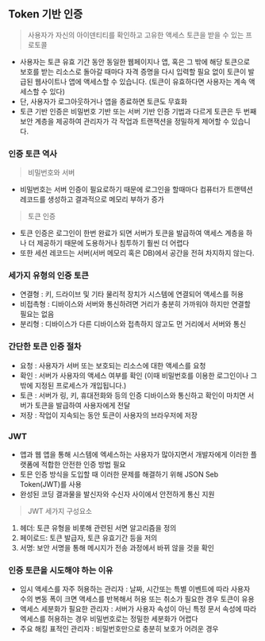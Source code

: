 ## Token 기반 인증
> 사용자가 자신의 아이덴티티를 확인하고 고유한 액세스 토큰을 받을 수 있는 프로토콜
* 사용자는 토큰 유효 기간 동안 동일한 웹페이지나 앱, 혹은 그 밖에 해당 토큰으로 보호를 받는 리소스로 돌아갈 때마다 자격 증명을 다시 입력할 필요 없이 토큰이 발급된 웹사이트나 앱에 액세스할 수 있습니다. (토큰이 유효하다면 사용자는 계속 액세스할 수 있다)
* 단, 사용자가 로그아웃하거나 앱을 종료하면 토큰도 무효화
* 토큰 기반 인증은 비밀번호 기반 또는 서버 기반 인증 기법과 다르게 토큰은 두 번째 보안 계층을 제공하여 관리자가 각 작업과 트랜잭션을 정밀하게 제어할 수 있습니다.
### 인증 토큰 역사
> 비밀번호와 서버
* 비밀번호는 서버 인증이 필요로하기 때문에 로그인을 할때마다 컴퓨터가 트랜텍션 레코드를 생성하고 결과적으로 메모리 부하가 증가
> 토큰 인증
* 토큰 인증은 로그인이 한번 완료가 되면 서버가 토큰을 발급하여 액세스 계층을 하나 더 제공하기 때문에 도용하거나 침투하기 훨씬 더 어렵다
* 또한 세션 레코드는 서버(서버 메모리 혹은 DB)에서 공간을 전혀 차지하지 않는다. 
### 세가지 유형의 인증 토큰
* 연결형 : 키, 드라이브 및 기타 물리적 장치가 시스템에 연결되어 액세스를 허용
* 비접촉형 : 디바이스와 서버와 통신하려면 거리가 충분히 가까워야 하지만 연결할 필요는 없음
* 분리형 : 디바이스가 다른 디바이스와 접촉하지 않고도 먼 거리에서 서버와 통신
### 간단한 토큰 인증 절차
* 요청 : 사용자가 서버 또는 보호되는 리소스에 대한 액세스를 요청
* 확인 : 서버가 사용자의 액세스 여부를 확인 (이때 비밀번호를 이용한 로그인이나 그 밖에 지정된 프로세스가 개입됩니다.)
* 토큰 : 서버가 링, 키, 휴대전화와 등의 인증 디바이스와 통신하고 확인이 마치면 서버가 토큰을 발급하여 사용자에게 전달
* 저장 : 작업이 지속되는 동안 토큰이 사용자의 브라우저에 저장
### JWT
* 앱과 웹 앱을 통해 시스템에 엑세스하는 사용자가 많아지면서 개발자에게 이러한 플랫폼에 적합한 안전한 인증 방법 필요
* 토믄 인증 방식을 도입할 때 이러한 문제를 해결하기 위해 JSON Seb Token(JWT)를 사용
* 완성된 코딩 결과물을 발신자와 수신자 사이에서 안전하게 통신 지원
> JWT 세가지 구성요소  
1. 헤더: 토큰 유형을 비롯해 관련된 서면 알고리즘을 정의
2. 페이로드: 토큰 발급자, 토큰 유효기간 등을 저의
3. 서명: 보안 서명을 통해 메시지가 전송 과정에서 바뀌 않을 것을 확인
### 인증 토큰을 시도해야 하는 이유
* 임시 액세스를 자주 허용하는 관리자 : 날짜, 시간또는 특별 이벤트에 따라 사용자 수의 변동 폭이 크면 액세스를 반복해서 허용 또는 취소가 필요한 경우 토큰이 유용
* 액세스 세분화가 필요한 관리자 : 서버가 사용자 속성이 아닌 특정 문서 속성에 따라 엑세스를 허용하는 경우 비밀번호로는 정밀한 세분화가 어렵다
* 주요 해킹 표적인 관리자 : 비밀번호만으로 충분히 보호가 어려운 경우
